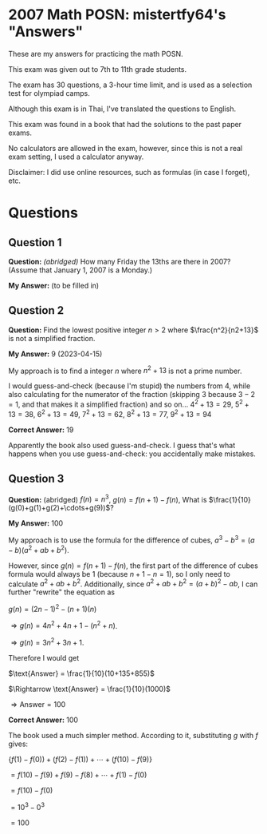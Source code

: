 # 2007 Math POSN: mistertfy64's "Answers"
These are my answers for practicing the math POSN.

This exam was given out to 7th to 11th grade students.

The exam has 30 questions, a 3-hour time limit, and is used as a selection test for olympiad camps.

Although this exam is in Thai, I've translated the questions to English.

This exam was found in a book that had the solutions to the past paper exams.

No calculators are allowed in the exam, however, since this is not a real exam setting, I used a calculator anyway.

Disclaimer: I did use online resources, such as formulas (in case I forget), etc.
# Questions
## Question 1

**Question:** *(abridged)* How many Friday the 13ths are there in 2007? (Assume that January 1, 2007 is a Monday.)


**My Answer:** (to be filled in)


## Question 2

**Question:** Find the lowest positive integer $n > 2$ where $\frac{n^2}{n2+13}$ is not a simplified fraction.

**My Answer:** $9$ (2023-04-15)

My approach is to find a integer $n$ where ${n^2+13}$ is not a prime number.

I would guess-and-check (because I'm stupid) the numbers from $4$, while also calculating for the numerator of the fraction (skipping $3$ because $3-2=1$, and that makes it a simplified fraction) and so on...
$4^2+13=29$, $5^2+13=38$, $6^2+13=49$, $7^2+13=62$, $8^2+13=77$, $9^2+13=94$

**Correct Answer:** $19$

Apparently the book also used guess-and-check. I guess that's what happens when you use guess-and-check: you accidentally make mistakes.

## Question 3

**Question:** (abridged) $f(n) = n^3$, $g(n) = f(n+1) - f(n)$, What is $\frac{1}{10}(g(0)+g(1)+g(2)+\cdots+g(9))$?

**My Answer:** $100$

My approach is to use the formula for the difference of cubes, $a^3-b^3=(a-b)(a^2+ab+b^2)$.

However, since $g(n) = f(n+1)-f(n)$, the first part of the difference of cubes formula would always be $1$ (because $n+1-n=1$), so I only need to calculate $a^2+ab+b^2$. Additionally, since $a^2+ab+b^2 = (a+b)^2-ab$, I can further "rewrite" the equation as 

$g(n) = (2n-1)^2-(n+1)(n)$

$\Rightarrow g(n) = 4n^2+4n+1-(n^2+n)$.

$\Rightarrow g(n) = 3n^2+3n+1$.

Therefore I would get 

$\text{Answer} = \frac{1}{10}(10+135+855)$

$\Rightarrow \text{Answer} = \frac{1}{10}(1000)$

$\Rightarrow \text{Answer} = 100$

**Correct Answer:** $100$

The book used a much simpler method. According to it, substituting $g$ with $f$ gives:

$\{f(1)-f(0))+(f(2)-f(1))+\cdots+(f(10)-f(9)\}$

$= f(10)-f(9)+f(9)-f(8)+\cdots+f(1)-f(0)$

$= f(10)-f(0)$

$= 10^3-0^3$

$=100$

